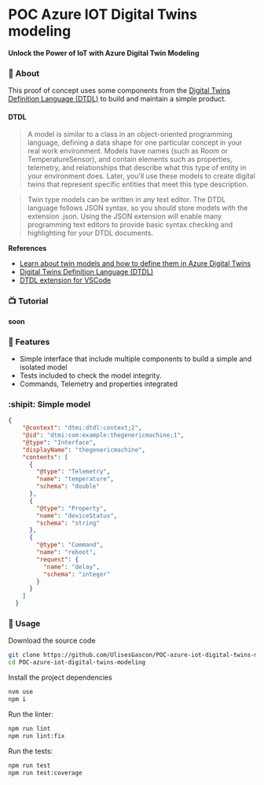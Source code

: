 # POC Azure IOT Digital Twins modeling

**Unlock the Power of IoT with Azure Digital Twin Modeling**

### :crystal_ball: About


This proof of concept uses some components from the [Digital Twins Definition Language (DTDL)](https://learn.microsoft.com/en-us/azure/digital-twins/concepts-models) to build and maintain a simple product.


#### DTDL

> A model is similar to a class in an object-oriented programming language, defining a data shape for one particular concept in your real work environment. Models have names (such as Room or TemperatureSensor), and contain elements such as properties, telemetry, and relationships that describe what this type of entity in your environment does. Later, you'll use these models to create digital twins that represent specific entities that meet this type description.

> Twin type models can be written in any text editor. The DTDL language follows JSON syntax, so you should store models with the extension .json. Using the JSON extension will enable many programming text editors to provide basic syntax checking and highlighting for your DTDL documents. 

**References**
- [Learn about twin models and how to define them in Azure Digital Twins](https://learn.microsoft.com/en-us/azure/digital-twins/concepts-models)
- [Digital Twins Definition Language (DTDL)](https://github.com/Azure/opendigitaltwins-dtdl/blob/master/DTDL/v2/DTDL.v2.md)
- [DTDL extension for VSCode](https://marketplace.visualstudio.com/items?itemName=vsciot-vscode.vscode-dtdl)


### :tv: Tutorial


__soon__




### :tada: Features 

- Simple interface that include multiple components to build a simple and isolated model
- Tests included to check the model integrity.
- Commands, Telemetry and properties integrated


### :shipit: Simple model

```json
{
    "@context": "dtmi:dtdl:context;2",
    "@id": "dtmi:com:example:thegenericmachine;1",
    "@type": "Interface",
    "displayName": "thegenericmachine",
    "contents": [
      {
        "@type": "Telemetry",
        "name": "temperature",
        "schema": "double"
      },
      {
        "@type": "Property",
        "name": "deviceStatus",
        "schema": "string"
      },
      {
        "@type": "Command",
        "name": "reboot",
        "request": {
          "name": "delay",
          "schema": "integer"
        }
      }
    ]
  }
```


### :satellite: Usage

Download the source code
```bash
git clone https://github.com/UlisesGascon/POC-azure-iot-digital-twins-modeling
cd POC-azure-iot-digital-twins-modeling
```

Install the project dependencies 
```bash
nvm use
npm i
```

Run the linter:
```bash
npm run lint
npm run lint:fix
```

Run the tests:
```bash
npm run test
npm run test:coverage
```
